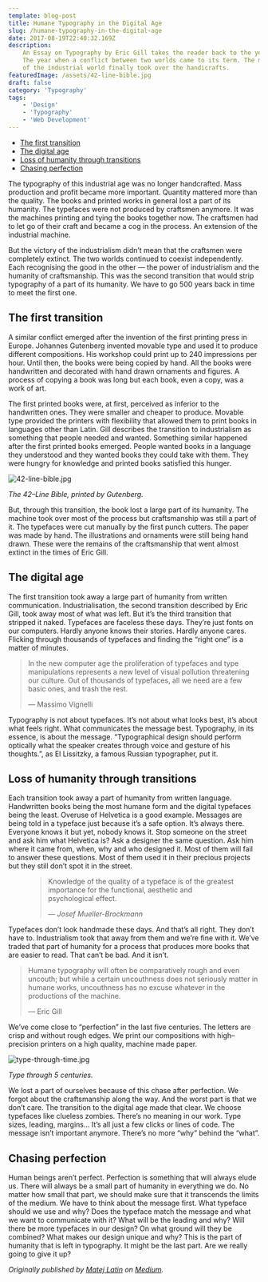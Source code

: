 ```yaml
---
template: blog-post
title: Humane Typography in the Digital Age
slug: /humane-typography-in-the-digital-age
date: 2017-08-19T22:40:32.169Z
description:
    An Essay on Typography by Eric Gill takes the reader back to the year 1930.
    The year when a conflict between two worlds came to its term. The machines
    of the industrial world finally took over the handicrafts.
featuredImage: /assets/42-line-bible.jpg
draft: false
category: 'Typography'
tags:
    - 'Design'
    - 'Typography'
    - 'Web Development'
---
```


-   [The first transition](#the-first-transition)
-   [The digital age](#the-digital-age)
-   [Loss of humanity through transitions](#loss-of-humanity-through-transitions)
-   [Chasing perfection](#chasing-perfection)

The typography of this industrial age was no longer handcrafted. Mass production
and profit became more important. Quantity mattered more than the quality. The
books and printed works in general lost a part of its humanity. The typefaces
were not produced by craftsmen anymore. It was the machines printing and tying
the books together now. The craftsmen had to let go of their craft and became a
cog in the process. An extension of the industrial machine.

But the victory of the industrialism didn’t mean that the craftsmen were
completely extinct. The two worlds continued to coexist independently. Each
recognising the good in the other — the power of industrialism and the humanity
of craftsmanship. This was the second transition that would strip typography of
a part of its humanity. We have to go 500 years back in time to meet the first
one.

## The first transition

A similar conflict emerged after the invention of the first printing press in
Europe. Johannes Gutenberg invented movable type and used it to produce
different compositions. His workshop could print up to 240 impressions per hour.
Until then, the books were being copied by hand. All the books were handwritten
and decorated with hand drawn ornaments and figures. A process of copying a book
was long but each book, even a copy, was a work of art.

The first printed books were, at first, perceived as inferior to the handwritten
ones. They were smaller and cheaper to produce. Movable type provided the
printers with flexibility that allowed them to print books in languages other
than Latin. Gill describes the transition to industrialism as something that
people needed and wanted. Something similar happened after the first printed
books emerged. People wanted books in a language they understood and they wanted
books they could take with them. They were hungry for knowledge and printed
books satisfied this hunger.

![42-line-bible.jpg](/assets/42-line-bible.jpg)

_The 42–Line Bible, printed by Gutenberg._

But, through this transition, the book lost a large part of its humanity. The
machine took over most of the process but craftsmanship was still a part of it.
The typefaces were cut manually by the first punch cutters. The paper was made
by hand. The illustrations and ornaments were still being hand drawn. These were
the remains of the craftsmanship that went almost extinct in the times of Eric
Gill.

## The digital age

The first transition took away a large part of humanity from written
communication. Industrialisation, the second transition described by Eric Gill,
took away most of what was left. But it’s the third transition that stripped it
naked. Typefaces are faceless these days. They’re just fonts on our computers.
Hardly anyone knows their stories. Hardly anyone cares. Flicking through
thousands of typefaces and finding the “right one” is a matter of minutes.

> In the new computer age the proliferation of typefaces and type manipulations
> represents a new level of visual pollution threatening our culture. Out of
> thousands of typefaces, all we need are a few basic ones, and trash the rest.
>
> — Massimo Vignelli

Typography is not about typefaces. It’s not about what looks best, it’s about
what feels right. What communicates the message best. Typography, in its
essence, is about the message. “Typographical design should perform optically
what the speaker creates through voice and gesture of his thoughts.”, as El
Lissitzky, a famous Russian typographer, put it.

## Loss of humanity through transitions

Each transition took away a part of humanity from written language. Handwritten
books being the most humane form and the digital typefaces being the least.
Overuse of Helvetica is a good example. Messages are being told in a typeface
just because it’s a safe option. It’s always there. Everyone knows it but yet,
nobody knows it. Stop someone on the street and ask him what Helvetica is? Ask a
designer the same question. Ask him where it came from, when, why and who
designed it. Most of them will fail to answer these questions. Most of them used
it in their precious projects but they still don’t spot it in the street.

<figure>
	<blockquote>
		<p>Knowledge of the quality of a typeface is of the greatest importance for the functional, aesthetic and psychological effect.</p>
		<footer>
			<cite>— Josef Mueller-Brockmann</cite>
		</footer>
	</blockquote>
</figure>

Typefaces don’t look handmade these days. And that’s all right. They don’t have
to. Industrialism took that away from them and we’re fine with it. We’ve traded
that part of humanity for a process that produces more books that are easier to
read. That can’t be bad. And it isn’t.

> Humane typography will often be comparatively rough and even uncouth; but
> while a certain uncouthness does not seriously matter in humane works,
> uncouthness has no excuse whatever in the productions of the machine.
>
> — Eric Gill

We’ve come close to “perfection” in the last five centuries. The letters are
crisp and without rough edges. We print our compositions with high–precision
printers on a high quality, machine made paper.

![type-through-time.jpg](/assets/type-through-time.jpg)

_Type through 5 centuries._

We lost a part of ourselves because of this chase after perfection. We forgot
about the craftsmanship along the way. And the worst part is that we don’t care.
The transition to the digital age made that clear. We choose typefaces like
clueless zombies. There’s no meaning in our work. Type sizes, leading, margins…
It’s all just a few clicks or lines of code. The message isn’t important
anymore. There’s no more “why” behind the “what”.

## Chasing perfection

Human beings aren’t perfect. Perfection is something that will always elude us.
There will always be a small part of humanity in everything we do. No matter how
small that part, we should make sure that it transcends the limits of the
medium. We have to think about the message first. What typeface should we use
and why? Does the typeface match the message and what we want to communicate
with it? What will be the leading and why? Will there be more typefaces in our
design? On what ground will they be combined? What makes our design unique and
why? This is the part of humanity that is left in typography. It might be the
last part. Are we really going to give it up?

_Originally published by [Matej Latin](http://matejlatin.co.uk/) on
[Medium](https://medium.com/design-notes/humane-typography-in-the-digital-age-9bd5c16199bd?ref=webdesignernews.com#.lygo82z0x)._
